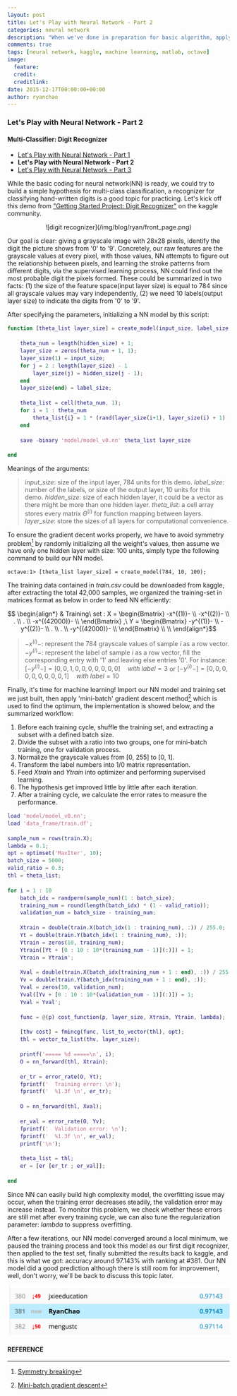 ```yaml
---
layout: post
title: Let's Play with Neural Network - Part 2
categories: neural network
description: "When we've done in preparation for basic algorithm, applying the coding to a classification problem is easy. This article shows a simple workflow for building a digit recognizer for the kaggle project."
comments: true
tags: [neural network, kaggle, machine learning, matlab, octave]
image:
  feature:
  credit: 
  creditlink: 
date: 2015-12-17T00:00:00+00:00
author: ryanchao
---
```



### **Let's Play with Neural Network - Part 2**

#### **Multi-Classifier: Digit Recognizer**

* [Let's Play with Neural Network - Part 1](http://www.elasticmining.com/post/2015-12-07/nn-basic.html)
* **Let's Play with Neural Network - Part 2**
* [Let's Play with Neural Network - Part 3](http://www.elasticmining.com/post/2016-1-13/nn-digit2.html)

While the basic coding for neural network(NN) is ready, we could try to build a simple hypothesis for multi-class classification, a recognizer for classifying hand-written digits is a good topic for practicing. Let's kick off this demo from ["Getting Started Project: Digit Recognizer"](https://www.kaggle.com/c/digit-recognizer) on the kaggle community.
<div style="text-align:center" markdown="1">
![digit recognizer](/img/blog/ryan/front_page.png)
</div>


Our goal is clear: giving a grayscale image with 28x28 pixels, identify the digit the picture shows from '0' to '9'. Concretely, our raw features are the grayscale values at every pixel, with those values, NN attempts to figure out the relationship between pixels, and learning the stroke patterns from different digits, via the supervised learning process, NN could find out the most probable digit the pixels formed. These could be summarized in two facts: (1) the size of the feature space(input layer size) is equal to 784 since all grayscale values may vary independently, (2) we need 10 labels(output layer size) to indicate the digits from '0' to '9'.

After specifying the parameters, initializing a NN model by this script:

```matlab
function [theta_list layer_size] = create_model(input_size, label_size, hidden_size)
	
	theta_num = length(hidden_size) + 1;
	layer_size = zeros(theta_num + 1, 1);
	layer_size(1) = input_size;
	for j = 2 : length(layer_size) - 1
		layer_size(j) = hidden_size(j - 1);
	end
	layer_size(end) = label_size;

	theta_list = cell(theta_num, 1);
	for i = 1 : theta_num
		theta_list{i} = 1 * (rand(layer_size(i+1), layer_size(i) + 1) - rand(layer_size(i+1), layer_size(i) + 1));
	end

	save -binary 'model/model_v0.nn' theta_list layer_size

end

```

Meanings of the arguments:

> *input_size*: size of the input layer, 784 units for this demo.
> *label_size*: number of the labels, or size of the output layer, 10 units for this demo.
> *hidden_size*: size of each hidden layer, it could be a vector as there might be more than one hidden layer.
> *theta_list*: a cell array stores every matrix $\Theta^{(i)}$ for function mapping between layers.
> *layer_size*: store the sizes of all layers for computational convenience.

To ensure the gradient decent works properly, we have to avoid symmetry problem[^1] by randomly initializing all the weight's values, then assume we have only one hidden layer with size: 100 units, simply type the following command to build our NN model.

````
octave:1> [theta_list layer_size] = create_model(784, 10, 100);
````

The training data contained in *train.csv* could be downloaded from kaggle, after extracting the total 42,000 samples, we organized the training-set in matrices format as below in order to feed NN efficiently:

$$ \begin{align*} 
& Training\ set : 
X = 
\begin{Bmatrix}
-x^{(1)}- \\
-x^{(2)}- \\
. \\
. \\
-x^{(42000)}- \\
\end{Bmatrix}
,\ Y =
\begin{Bmatrix}
-y^{(1)}- \\
-y^{(2)}- \\
. \\
. \\
-y^{(42000)}- \\
\end{Bmatrix} \\ \\
\end{align*}$$ 

> $-x^{(i)}-$: represent the 784 grayscale values of sample $i$ as a row vector.
> $-y^{(i)}-$: represent the label of sample $i$ as a row vector, fill the corresponding entry with '1' and leaving else entries '0'. 
> For instance:
> $[-y^{(i)}-] = [0, 0, 1, 0, 0, 0, 0, 0, 0, 0]\quad with\ label=3$
> or
> $[-y^{(i)}-] = [0, 0, 0, 0, 0, 0, 0, 0, 0, 1]\quad with\ label=10$


Finally, it's time for machine learning! Import our NN model and training set we just built, then apply 'mini-batch' gradient descent method[^2] which is used to find the optimum, the implementation is showed below, and the summarized workflow:
1. Before each training cycle, shuffle the training set, and extracting a subset with a defined batch size.
2. Divide the subset with a ratio into two groups, one for mini-batch training, one for validation process.
3. Normalize the grayscale values from [0, 255] to [0, 1].
4. Transform the label numbers into 1/0 matrix representation.
5. Feed $Xtrain$ and $Ytrain$ into optimizer and performing supervised learning.
6. The hypothesis get improved little by little after each iteration.
7. After a training cycle, we calculate the error rates to measure the performance.

```matlab
load 'model/model_v0.nn';
load 'data_frame/train.df';

sample_num = rows(train.X);
lambda = 0.1;
opt = optimset('MaxIter', 10);
batch_size = 5000;
valid_ratio = 0.3;
thl = theta_list;

for i = 1 : 10
	batch_idx = randperm(sample_num)(1 : batch_size);
	training_num = round(length(batch_idx) * (1 - valid_ratio));
	validation_num = batch_size - training_num;

	Xtrain = double(train.X(batch_idx(1 : training_num), :)) / 255.0;
	Yt = double(train.Y(batch_idx(1 : training_num), :));
	Ytrain = zeros(10, training_num);
	Ytrain([Yt + [0 : 10 : 10*(training_num - 1)](:)]) = 1;
	Ytrain = Ytrain';

	Xval = double(train.X(batch_idx(training_num + 1 : end), :)) / 255.0;
	Yv = double(train.Y(batch_idx(training_num + 1 : end), :));
	Yval = zeros(10, validation_num);
	Yval([Yv + [0 : 10 : 10*(validation_num - 1)](:)]) = 1;
	Yval = Yval';

	func = @(p) cost_function(p, layer_size, Xtrain, Ytrain, lambda);

	[thv cost] = fmincg(func, list_to_vector(thl), opt);
	thl = vector_to_list(thv, layer_size);

	printf('===== %d =====\n', i);
	O = nn_forward(thl, Xtrain);

	er_tr = error_rate(O, Yt);
	fprintf('  Training error: \n');
	fprintf('  %1.3f \n', er_tr);

	O = nn_forward(thl, Xval);

	er_val = error_rate(O, Yv);
	fprintf('  Validation error: \n');
	fprintf('  %1.3f \n', er_val);
	printf('\n');

	theta_list = thl;
	er = [er [er_tr ; er_val]];

end

```

Since NN can easily build high complexity model, the overfitting issue may occur, when the training error decreases steadily, the validation error may increase instead. To monitor  this problem, we check whether these errors are still met after every training cycle, we can also tune the regularization parameter: *lambda* to suppress overfitting.

After a few iterations, our NN model converged around a local minimum, we paused the training process and took this model as our first digit recognizer, then applied to the test set, finally submitted the results back to kaggle, and this is what we got: accuracy around 97.143% with ranking at #381. Our NN model did a good prediction although there is still room for improvement, well, don't worry, we'll be back to discuss this topic later.


![leaderboard result](/img/blog/ryan/first_submit.png)


#### **REFERENCE** 
[^1]: [Symmetry breaking](http://stackoverflow.com/questions/20027598/why-should-weights-of-neural-networks-be-initialized-to-random-numbers)
[^2]: [Mini-batch gradient descent](https://en.wikipedia.org/wiki/Stochastic_gradient_descent)
